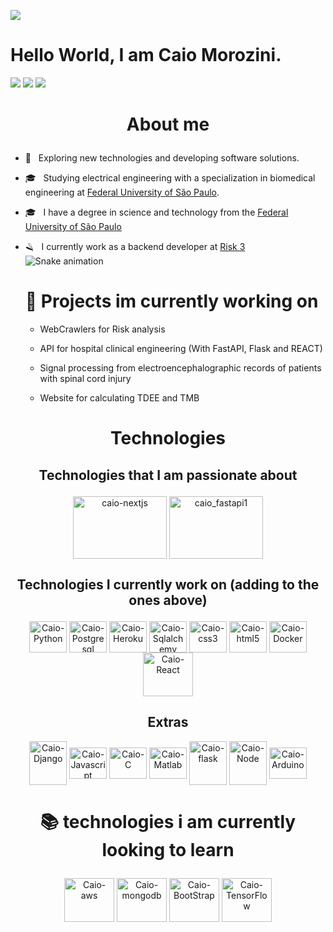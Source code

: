  ![](https://komarev.com/ghpvc/?username=caiomorozini&color=006bed) 
# Hello World, I am Caio Morozini.

  <a href="https://www.gitlab.com/caiomorozini" target="_blank"><img src="https://img.shields.io/badge/GitLab-330F63?style=for-the-badge&logo=gitlab&logoColor=white" target="_blank"></a>
  <a href = "mailto:caiomorozini@gmail.com"><img src="https://img.shields.io/badge/-Gmail-%23333?style=for-the-badge&logo=gmail&logoColor=white" target="_blank"></a>
  <a href="https://www.linkedin.com/in/caio-morozini/" target="_blank"><img src="https://img.shields.io/badge/-LinkedIn-%230077B5?style=for-the-badge&logo=linkedin&logoColor=white" target="_blank"></a> 

 # <p align=center>  About me 

- 🤔 &nbsp; Exploring new technologies and developing software solutions.
- 🎓 &nbsp; Studying electrical engineering with a specialization in biomedical engineering at <a href="https://www.unifesp.br/campus/sjc/">Federal University of São Paulo</a>.
- 🎓 &nbsp; I have a degree in science and technology from the <a href="https://www.unifesp.br/campus/sjc/"> Federal University of São Paulo </a>
- 🪒 &nbsp; I currently work as a backend developer at <a href="https://risk3.com.br/"> Risk 3 </a>
![Snake animation](https://github.com/caiomorozini/caiomorozini/blob/output/github-contribution-grid-snake.svg)
  
  # 🚀 Projects im currently working on
   
   
  - WebCrawlers for Risk analysis
  
  - API for hospital clinical engineering (With FastAPI, Flask and REACT)
    
  - Signal processing from electroencephalographic records of patients with spinal cord injury
  
  - Website for calculating TDEE and TMB   
   

# <p align=center> Technologies
	
## <p align=center> Technologies that I am passionate about
<div style="display: inline_block" align=center>
	<img align="center" alt="caio-nextjs" height="100" width="150" src="https://cdn.jsdelivr.net/gh/devicons/devicon/icons/nextjs/nextjs-original-wordmark.svg"/>
	<img align="center" alt="caio_fastapi1" height="100" width="150" src="https://cdn.jsdelivr.net/gh/devicons/devicon/icons/fastapi/fastapi-original-wordmark.svg"/>
</div>

## <p align=center> Technologies I currently work on (adding to the ones above)

<div style="display: inline_block" align=center>

<img align="center" alt="Caio-Python" height="50" width="60" src="https://cdn.jsdelivr.net/gh/devicons/devicon/icons/python/python-original.svg"/>
<img align="center" alt="Caio-Postgresql" height="50" width="60" src="https://cdn.jsdelivr.net/gh/devicons/devicon/icons/postgresql/postgresql-original.svg" />
<img align="center" alt="Caio-Heroku" height="50" width="60" src="https://cdn.jsdelivr.net/gh/devicons/devicon/icons/heroku/heroku-plain-wordmark.svg"/>
<img align="center" alt="Caio-Sqlalchemy" height="50" width="60" src="https://cdn.jsdelivr.net/gh/devicons/devicon/icons/sqlalchemy/sqlalchemy-original.svg" />
<img align="center" alt= "Caio-css3" height="50" width="60" src="https://cdn.jsdelivr.net/gh/devicons/devicon/icons/css3/css3-original.svg" />
<img align="center" alt="Caio-html5" height="50" width="60"src="https://cdn.jsdelivr.net/gh/devicons/devicon/icons/html5/html5-original.svg" />
<img align="center" alt="Caio-Docker" height="50" width="60" src="https://cdn.jsdelivr.net/gh/devicons/devicon/icons/docker/docker-plain-wordmark.svg" />
<img align="center" alt= "Caio-React" height="70" width="80" src="https://cdn.jsdelivr.net/gh/devicons/devicon/icons/react/react-original.svg" />

## Extras
<div style="display: inline_block" align=center>
<img align="center" alt= "Caio-Django" height="70" width="60" src="https://cdn.jsdelivr.net/gh/devicons/devicon/icons/django/django-plain-wordmark.svg"/>
<img align="center" alt="Caio-Javascript" height="50" width="60" src="https://cdn.jsdelivr.net/gh/devicons/devicon/icons/javascript/javascript-original.svg"/>
<img align="center" alt="Caio-C" height="50" width="60" src="https://cdn.jsdelivr.net/gh/devicons/devicon/icons/c/c-original.svg"/>
<img align="center" alt="Caio-Matlab" height="50" width="60" src="https://cdn.jsdelivr.net/gh/devicons/devicon/icons/matlab/matlab-original.svg" />
<img align="center" alt= "Caio-flask" height="70" width="60" src="https://cdn.jsdelivr.net/gh/devicons/devicon/icons/flask/flask-original-wordmark.svg"/>
<img align="center" alt="Caio-Node" height="70" width="60" src="https://cdn.jsdelivr.net/gh/devicons/devicon/icons/nodejs/nodejs-original.svg" />

<img align="center" alt="Caio-Arduino" height="50" width="60" src="https://cdn.jsdelivr.net/gh/devicons/devicon/icons/arduino/arduino-original-wordmark.svg" />
   
   
 </div>

  # <p align=center> 📚 technologies i am currently looking to learn

  <img align="center" alt= "Caio-aws" height="70" width="80" src="https://cdn.jsdelivr.net/gh/devicons/devicon/icons/amazonwebservices/amazonwebservices-original.svg" />
  <img align="center" alt= "Caio-mongodb" height="70" width="80" src="https://cdn.jsdelivr.net/gh/devicons/devicon/icons/mongodb/mongodb-original-wordmark.svg" />
  <img align="center" alt= "Caio-BootStrap" height="70" width="80" src="https://cdn.jsdelivr.net/gh/devicons/devicon/icons/bootstrap/bootstrap-plain-wordmark.svg" />
  <img align="center" alt= "Caio-TensorFlow" height="70" width="80" src="https://cdn.jsdelivr.net/gh/devicons/devicon/icons/tensorflow/tensorflow-original.svg" />

